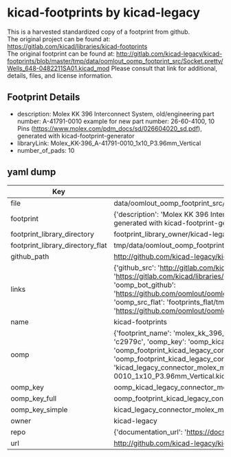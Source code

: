 # kicad-footprints by kicad-legacy  
This is a harvested standardized copy of a footprint from github.  
The original project can be found at:  
https://gitlab.com/kicad/libraries/kicad-footprints  
The original footprint can be found at:
http://gitlab.com/kicad-legacy/kicad-footprints/blob/master/tmp/data/oomlout_oomp_footprint_src/Socket.pretty/Wells_648-0482211SA01.kicad_mod
Please consult that link for additional, details, files, and license information.  
## Footprint Details
* description: Molex KK 396 Interconnect System, old/engineering part number: A-41791-0010 example for new part number: 26-60-4100, 10 Pins (https://www.molex.com/pdm_docs/sd/026604020_sd.pdf), generated with kicad-footprint-generator  
* libraryLink: Molex_KK-396_A-41791-0010_1x10_P3.96mm_Vertical  
* number_of_pads: 10  
## yaml dump  
| Key | Value |  
| --- | --- |  
| file | data/oomlout_oomp_footprint_src/kicad-footprints/Connector_Molex.pretty/Molex_KK-396_A-41791-0010_1x10_P3.96mm_Vertical.kicad_mod |  
| footprint | {'description': 'Molex KK 396 Interconnect System, old/engineering part number: A-41791-0010 example for new part number: 26-60-4100, 10 Pins (https://www.molex.com/pdm_docs/sd/026604020_sd.pdf), generated with kicad-footprint-generator', 'libraryLink': 'Molex_KK-396_A-41791-0010_1x10_P3.96mm_Vertical', 'number_of_pads': 10} |  
| footprint_library_directory | footprint_library_owner/kicad-legacy_kicad-footprints |  
| footprint_library_directory_flat | tmp/data/oomlout_oomp_footprint_src/footprints_flat/kicad_legacy_connector_molex_molex_kk_396_a_41791_0010_1x10_p3_96mm_vertical/working |  
| github_path | http://github.com/kicad-legacy/kicad-footprints/blob/master/tmp/data/oomlout_oomp_footprint_src/Connector_Molex.pretty/Molex_KK-396_A-41791-0010_1x10_P3.96mm_Vertical.kicad_mod |  
| links | {'github_src': 'http://gitlab.com/kicad-legacy/kicad-footprints/blob/master/tmp/data/oomlout_oomp_footprint_src/Socket.pretty/Wells_648-0482211SA01.kicad_mod', 'github_src_repo': 'https://gitlab.com/kicad/libraries/kicad-footprints', 'oomp_bot': 'tmp/data/oomlout_oomp_footprint_src/footprints/kicad_legacy_connector_molex_molex_kk_396_a_41791_0010_1x10_p3_96mm_vertical/working', 'oomp_bot_github': 'https://github.com/oomlout/oomlout_oomp_footprint_bot/tree/main/tmp/data/oomlout_oomp_footprint_src/footprints/kicad_legacy_connector_molex_molex_kk_396_a_41791_0010_1x10_p3_96mm_vertical/working', 'oomp_src_flat': 'footprints_flat/tmp/data/oomlout_oomp_footprint_src/footprints_flat/kicad_legacy_connector_molex_molex_kk_396_a_41791_0010_1x10_p3_96mm_vertical/working', 'oomp_src_flat_github': 'https://github.com/oomlout/oomlout_oomp_footprint_src/tree/main/tmp/data/oomlout_oomp_footprint_src/footprints_flat/kicad_legacy_connector_molex_molex_kk_396_a_41791_0010_1x10_p3_96mm_vertical/working'} |  
| name | kicad-footprints |  
| oomp | {'footprint_name': 'molex_kk_396_a_41791_0010_1x10_p3_96mm_vertical', 'library_name': 'connector_molex', 'md5': 'c2979c0bc89de0ed8a2faf2d2d17ca8d', 'md5_10': 'c2979c0bc8', 'md5_5': 'c2979', 'md5_6': 'c2979c', 'oomp_key': 'oomp_kicad_legacy_connector_molex_molex_kk_396_a_41791_0010_1x10_p3_96mm_vertical', 'oomp_key_extra': 'oomp_footprint_kicad_legacy_connector_molex_molex_kk_396_a_41791_0010_1x10_p3_96mm_vertical', 'oomp_key_full': 'oomp_footprint_kicad_legacy_connector_molex_molex_kk_396_a_41791_0010_1x10_p3_96mm_vertical_c2979c', 'oomp_key_simple': 'kicad_legacy_connector_molex_molex_kk_396_a_41791_0010_1x10_p3_96mm_vertical', 'original_filename': 'data/oomlout_oomp_footprint_src/kicad-footprints/Connector_Molex.pretty/Molex_KK-396_A-41791-0010_1x10_P3.96mm_Vertical.kicad_mod', 'owner_name': 'kicad_legacy'} |  
| oomp_key | oomp_kicad_legacy_connector_molex_molex_kk_396_a_41791_0010_1x10_p3_96mm_vertical |  
| oomp_key_full | oomp_footprint_kicad_legacy_connector_molex_molex_kk_396_a_41791_0010_1x10_p3_96mm_vertical |  
| oomp_key_simple | kicad_legacy_connector_molex_molex_kk_396_a_41791_0010_1x10_p3_96mm_vertical |  
| owner | kicad-legacy |  
| repo | {'documentation_url': 'https://docs.github.com/rest/repos/repos#get-a-repository', 'message': 'Not Found'} |  
| url | http://github.com/kicad-legacy/kicad-footprints |  

